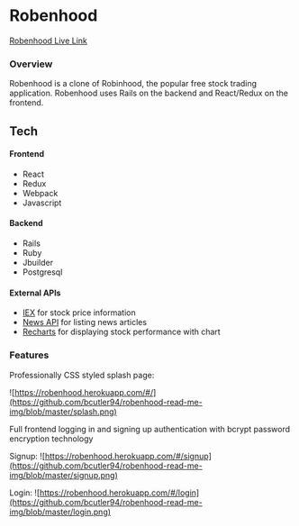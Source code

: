 # Robenhood

[Robenhood Live Link](https://robenhood.herokuapp.com/#/)


### Overview

Robenhood is a clone of Robinhood, the popular free stock trading application. Robenhood uses Rails on the backend and React/Redux on the frontend.

## Tech

#### Frontend
* React
* Redux
* Webpack
* Javascript

#### Backend
* Rails
* Ruby
* Jbuilder
* Postgresql

#### External APIs
* [IEX](https://iextrading.com/) for stock price information
* [News API](https://newsapi.org/) for listing news articles
* [Recharts](http://recharts.org/en-US/) for displaying stock performance with chart

### Features

Professionally CSS styled splash page:

![https://robenhood.herokuapp.com/#/](https://github.com/bcutler94/robenhood-read-me-img/blob/master/splash.png)

Full frontend logging in and signing up authentication with bcrypt password encryption technology

Signup:
![https://robenhood.herokuapp.com/#/signup](https://github.com/bcutler94/robenhood-read-me-img/blob/master/signup.png)

Login:
![https://robenhood.herokuapp.com/#/login](https://github.com/bcutler94/robenhood-read-me-img/blob/master/login.png)



